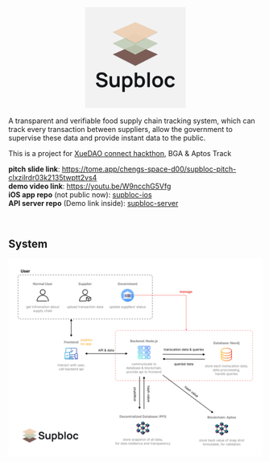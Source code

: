<p align="center">
  <img width="200" src="https://github.com/XueDAO-Supbloc/.github/blob/e728d1497880ffeb4111a5f57dc75e6747574443/profile/Logo_text_vt.png">
</p>

A transparent and verifiable food supply chain tracking system, which can track every transaction between suppliers, allow the government to supervise these data and provide instant data to the public.

This is a project for [XueDAO connect hackthon](https://www.moledao.io/#/event/3ae0e7d4-8ca4-43ca-9ac5-1afd47f97bfb), BGA & Aptos Track

**pitch slide link**: https://tome.app/chengs-space-d00/supbloc-pitch-clxzilrdr03k2135twptt2vs4  
**demo video link**: https://youtu.be/W9ncchG5Vfg   
**iOS app repo** (not public now): [supbloc-ios](https://github.com/XueDAO-Supbloc/Supbloc-iOS)  
**API server repo** (Demo link inside): [supbloc-server](https://github.com/XueDAO-Supbloc/supbloc-server)

<br>

## System
<img width="ˊ00" src="https://github.com/XueDAO-Supbloc/.github/blob/e728d1497880ffeb4111a5f57dc75e6747574443/profile/System.png">
